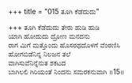 +++
title = "015 ತೂಗಿ ಕೆಡೆದುದು"

+++
ತೂಗಿ ಕೆಡೆದುದು ತೇರು ಹುಡಿ ಹುಡಿ  
ಯಾಗಿ ಹೋದುದು ದ್ರೋಣ ಮನದನು  
ರಾಗ ಮಿಗೆ ಮತ್ತೊಂದು ಹೊಸರಥದೊಳಗೆ ವೆಂಠಣಿಸಿ  
ಹೋಗಬಿಡೆನಿನ್ನ ನಿಲಜನ ತಲೆ  
ವಾಗಿಸುವೆನಿನ್ನೆನುತ ಶಕಟದ  
ಬಾಗಿಲಲಿ ಗಿರಿಯಂತೆ ನಿಂದನು ಸಮರಕನುವಾಗಿ     ॥15॥